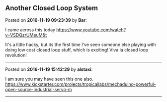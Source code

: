 ## Another Closed Loop System
Posted on **2016-11-19 09:23:39** by **Bar**:

I came across this today https://www.youtube.com/watch?v=VSDQzrUMeuM&t

It's a little hacky, but its the first time I've seen someone else playing with doing low cost closed loop stuff, which is exciting! Viva la closed loop revolution!

---

Posted on **2016-11-19 15:42:29** by **alstaxi**:

I am sure you may have seen this one also. 
https://www.kickstarter.com/projects/tropicallabs/mechaduino-powerful-open-source-industrial-servo-m

---

